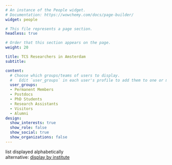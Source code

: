 ```yaml
---
# An instance of the People widget.
# Documentation: https://wowchemy.com/docs/page-builder/
widget: people

# This file represents a page section.
headless: true

# Order that this section appears on the page.
weight: 20

title: TCS Researchers in Amsterdam
subtitle:

content:
  # Choose which groups/teams of users to display.
  #   Edit `user_groups` in each user's profile to add them to one or more of these groups.
  user_groups:
  - Permanent Members
  - Postdocs
  - PhD Students
  - Research Assistants
  - Visitors
  - Alumni
design:
  show_interests: true
  show_role: false
  show_social: true
  show_organizations: false
---
```


list displayed alphabetically<br>
alternative: [display by institute](/institutes)
